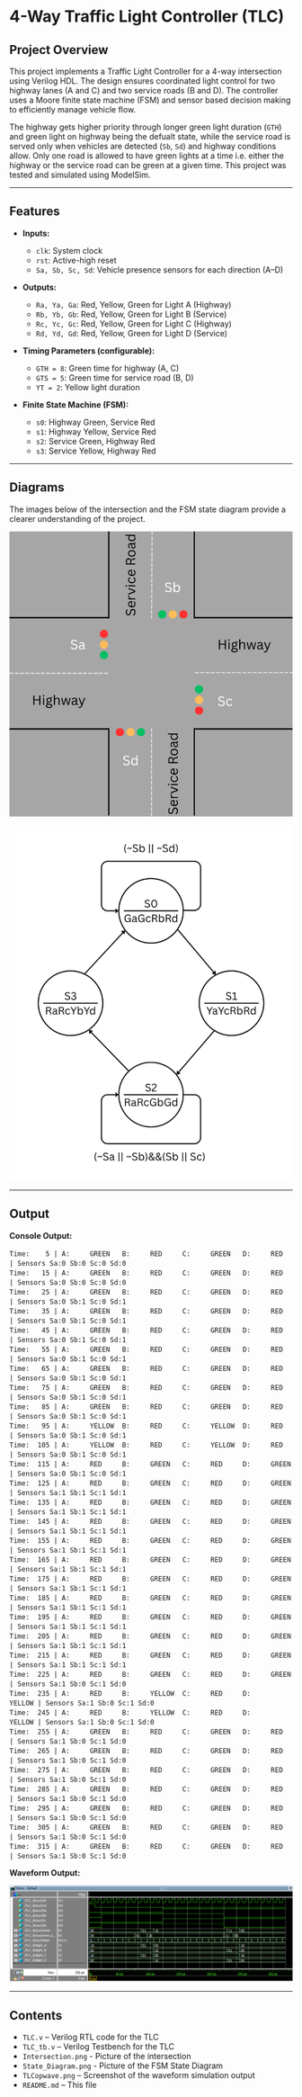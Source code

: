 # 4-Way Traffic Light Controller (TLC)

## Project Overview

This project implements a Traffic Light Controller for a 4-way intersection using Verilog HDL. The design ensures coordinated light control for two highway lanes (A and C) and two service roads (B and D). The controller uses a Moore finite state machine (FSM) and sensor based decision making to efficiently manage vehicle flow.

The highway gets higher priority through longer green light duration (`GTH`) and green light on highway being the defualt state, while the service road is served only when vehicles are detected (`Sb`, `Sd`) and highway conditions allow. Only one road is allowed to have green lights at a time i.e. either the highway or the service road can be green at a given time.
This project was tested and simulated using ModelSim.

---

## Features

- **Inputs:**
  - `clk`: System clock  
  - `rst`: Active-high reset  
  - `Sa, Sb, Sc, Sd`: Vehicle presence sensors for each direction (A–D)

- **Outputs:**
  - `Ra, Ya, Ga`: Red, Yellow, Green for Light A (Highway)  
  - `Rb, Yb, Gb`: Red, Yellow, Green for Light B (Service)  
  - `Rc, Yc, Gc`: Red, Yellow, Green for Light C (Highway)  
  - `Rd, Yd, Gd`: Red, Yellow, Green for Light D (Service)

- **Timing Parameters (configurable):**
  - `GTH = 8`: Green time for highway (A, C)  
  - `GTS = 5`: Green time for service road (B, D)  
  - `YT = 2`: Yellow light duration

- **Finite State Machine (FSM):**
  - `s0`: Highway Green, Service Red  
  - `s1`: Highway Yellow, Service Red  
  - `s2`: Service Green, Highway Red  
  - `s3`: Service Yellow, Highway Red

---

## Diagrams

The images below of the intersection and the FSM state diagram provide a clearer understanding of the project.

![Intersection](Intersection.png)

![FSM State Diagram](State_Diagram.png)

---

## Output

**Console Output:**

`Time:    5 | A:     GREEN   B:     RED     C:     GREEN   D:     RED    | Sensors Sa:0 Sb:0 Sc:0 Sd:0` <br>
`Time:   15 | A:     GREEN   B:     RED     C:     GREEN   D:     RED    | Sensors Sa:0 Sb:0 Sc:0 Sd:0` <br>
`Time:   25 | A:     GREEN   B:     RED     C:     GREEN   D:     RED    | Sensors Sa:0 Sb:1 Sc:0 Sd:1` <br>
`Time:   35 | A:     GREEN   B:     RED     C:     GREEN   D:     RED    | Sensors Sa:0 Sb:1 Sc:0 Sd:1` <br>
`Time:   45 | A:     GREEN   B:     RED     C:     GREEN   D:     RED    | Sensors Sa:0 Sb:1 Sc:0 Sd:1` <br>
`Time:   55 | A:     GREEN   B:     RED     C:     GREEN   D:     RED    | Sensors Sa:0 Sb:1 Sc:0 Sd:1` <br>
`Time:   65 | A:     GREEN   B:     RED     C:     GREEN   D:     RED    | Sensors Sa:0 Sb:1 Sc:0 Sd:1` <br>
`Time:   75 | A:     GREEN   B:     RED     C:     GREEN   D:     RED    | Sensors Sa:0 Sb:1 Sc:0 Sd:1` <br>
`Time:   85 | A:     GREEN   B:     RED     C:     GREEN   D:     RED    | Sensors Sa:0 Sb:1 Sc:0 Sd:1` <br>
`Time:   95 | A:     YELLOW  B:     RED     C:     YELLOW  D:     RED    | Sensors Sa:0 Sb:1 Sc:0 Sd:1` <br>
`Time:  105 | A:     YELLOW  B:     RED     C:     YELLOW  D:     RED    | Sensors Sa:0 Sb:1 Sc:0 Sd:1` <br>
`Time:  115 | A:     RED     B:     GREEN   C:     RED     D:     GREEN  | Sensors Sa:0 Sb:1 Sc:0 Sd:1` <br>
`Time:  125 | A:     RED     B:     GREEN   C:     RED     D:     GREEN  | Sensors Sa:1 Sb:1 Sc:1 Sd:1` <br>
`Time:  135 | A:     RED     B:     GREEN   C:     RED     D:     GREEN  | Sensors Sa:1 Sb:1 Sc:1 Sd:1` <br>
`Time:  145 | A:     RED     B:     GREEN   C:     RED     D:     GREEN  | Sensors Sa:1 Sb:1 Sc:1 Sd:1` <br>
`Time:  155 | A:     RED     B:     GREEN   C:     RED     D:     GREEN  | Sensors Sa:1 Sb:1 Sc:1 Sd:1` <br>
`Time:  165 | A:     RED     B:     GREEN   C:     RED     D:     GREEN  | Sensors Sa:1 Sb:1 Sc:1 Sd:1` <br>
`Time:  175 | A:     RED     B:     GREEN   C:     RED     D:     GREEN  | Sensors Sa:1 Sb:1 Sc:1 Sd:1` <br>
`Time:  185 | A:     RED     B:     GREEN   C:     RED     D:     GREEN  | Sensors Sa:1 Sb:1 Sc:1 Sd:1` <br>
`Time:  195 | A:     RED     B:     GREEN   C:     RED     D:     GREEN  | Sensors Sa:1 Sb:1 Sc:1 Sd:1` <br>
`Time:  205 | A:     RED     B:     GREEN   C:     RED     D:     GREEN  | Sensors Sa:1 Sb:1 Sc:1 Sd:1` <br>
`Time:  215 | A:     RED     B:     GREEN   C:     RED     D:     GREEN  | Sensors Sa:1 Sb:1 Sc:1 Sd:1` <br>
`Time:  225 | A:     RED     B:     GREEN   C:     RED     D:     GREEN  | Sensors Sa:1 Sb:0 Sc:1 Sd:0` <br>
`Time:  235 | A:     RED     B:     YELLOW  C:     RED     D:     YELLOW | Sensors Sa:1 Sb:0 Sc:1 Sd:0` <br>
`Time:  245 | A:     RED     B:     YELLOW  C:     RED     D:     YELLOW | Sensors Sa:1 Sb:0 Sc:1 Sd:0` <br>
`Time:  255 | A:     GREEN   B:     RED     C:     GREEN   D:     RED    | Sensors Sa:1 Sb:0 Sc:1 Sd:0` <br>
`Time:  265 | A:     GREEN   B:     RED     C:     GREEN   D:     RED    | Sensors Sa:1 Sb:0 Sc:1 Sd:0` <br>
`Time:  275 | A:     GREEN   B:     RED     C:     GREEN   D:     RED    | Sensors Sa:1 Sb:0 Sc:1 Sd:0` <br>
`Time:  285 | A:     GREEN   B:     RED     C:     GREEN   D:     RED    | Sensors Sa:1 Sb:0 Sc:1 Sd:0` <br>
`Time:  295 | A:     GREEN   B:     RED     C:     GREEN   D:     RED    | Sensors Sa:1 Sb:0 Sc:1 Sd:0` <br>
`Time:  305 | A:     GREEN   B:     RED     C:     GREEN   D:     RED    | Sensors Sa:1 Sb:0 Sc:1 Sd:0` <br>
`Time:  315 | A:     GREEN   B:     RED     C:     GREEN   D:     RED    | Sensors Sa:1 Sb:0 Sc:1 Sd:0` <br>

**Waveform Output:**

![TLC Waveform](TLCopwave.png)

---

## Contents

- `TLC.v` – Verilog RTL code for the TLC  
- `TLC_tb.v` – Verilog Testbench for the TLC
- `Intersection.png` - Picture of the intersection
- `State_Diagram.png` - Picture of the FSM State Diagram  
- `TLCopwave.png` – Screenshot of the waveform simulation output  
- `README.md` – This file
